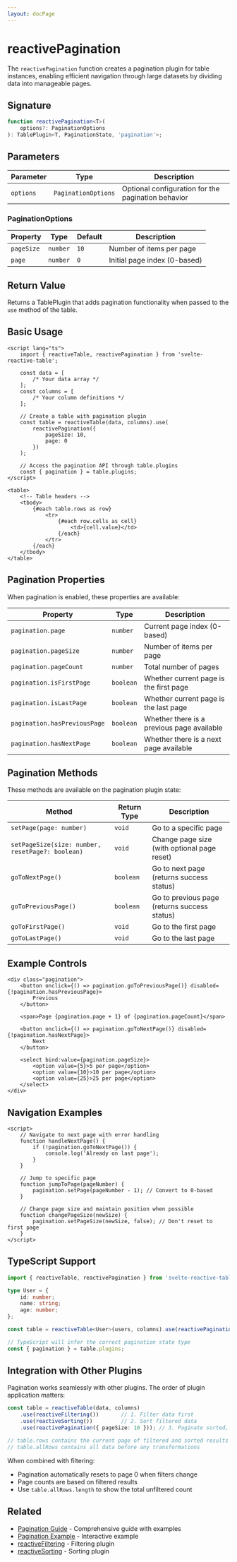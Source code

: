 ```yaml
---
layout: docPage
---
```


<script lang="ts">
	import { reactiveBreadcrumb } from '$shared/lib/breadcrumb.svelte'
	import { BookOpen } from '@lucide/svelte';

	const breadcrumb = reactiveBreadcrumb();
	breadcrumb.setItems([
		{
			icon: BookOpen, 
			href: '/docs/introduction'
		},
		{
			title: 'API Reference',
		},
		{
			title: 'reactivePagination'
		}
	])
</script>

# reactivePagination

The `reactivePagination` function creates a pagination plugin for table instances, enabling efficient navigation through large datasets by dividing data into manageable pages.

## Signature

```ts
function reactivePagination<T>(
	options?: PaginationOptions
): TablePlugin<T, PaginationState, 'pagination'>;
```

## Parameters

| Parameter | Type                | Description                                        |
| --------- | ------------------- | -------------------------------------------------- |
| `options` | `PaginationOptions` | Optional configuration for the pagination behavior |

### PaginationOptions

| Property   | Type     | Default | Description                  |
| ---------- | -------- | ------- | ---------------------------- |
| `pageSize` | `number` | `10`    | Number of items per page     |
| `page`     | `number` | `0`     | Initial page index (0-based) |

## Return Value

Returns a TablePlugin that adds pagination functionality when passed to the `use` method of the table.

## Basic Usage

```svelte
<script lang="ts">
	import { reactiveTable, reactivePagination } from 'svelte-reactive-table';

	const data = [
		/* Your data array */
	];
	const columns = [
		/* Your column definitions */
	];

	// Create a table with pagination plugin
	const table = reactiveTable(data, columns).use(
		reactivePagination({
			pageSize: 10,
			page: 0
		})
	);

	// Access the pagination API through table.plugins
	const { pagination } = table.plugins;
</script>

<table>
	<!-- Table headers -->
	<tbody>
		{#each table.rows as row}
			<tr>
				{#each row.cells as cell}
					<td>{cell.value}</td>
				{/each}
			</tr>
		{/each}
	</tbody>
</table>
```

## Pagination Properties

When pagination is enabled, these properties are available:

| Property                     | Type      | Description                                |
| ---------------------------- | --------- | ------------------------------------------ |
| `pagination.page`            | `number`  | Current page index (0-based)               |
| `pagination.pageSize`        | `number`  | Number of items per page                   |
| `pagination.pageCount`       | `number`  | Total number of pages                      |
| `pagination.isFirstPage`     | `boolean` | Whether current page is the first page     |
| `pagination.isLastPage`      | `boolean` | Whether current page is the last page      |
| `pagination.hasPreviousPage` | `boolean` | Whether there is a previous page available |
| `pagination.hasNextPage`     | `boolean` | Whether there is a next page available     |

## Pagination Methods

These methods are available on the pagination plugin state:

| Method                                           | Return Type | Description                                  |
| ------------------------------------------------ | ----------- | -------------------------------------------- |
| `setPage(page: number)`                          | `void`      | Go to a specific page                        |
| `setPageSize(size: number, resetPage?: boolean)` | `void`      | Change page size (with optional page reset)  |
| `goToNextPage()`                                 | `boolean`   | Go to next page (returns success status)     |
| `goToPreviousPage()`                             | `boolean`   | Go to previous page (returns success status) |
| `goToFirstPage()`                                | `void`      | Go to the first page                         |
| `goToLastPage()`                                 | `void`      | Go to the last page                          |

## Example Controls

```svelte
<div class="pagination">
	<button onclick={() => pagination.goToPreviousPage()} disabled={!pagination.hasPreviousPage}>
		Previous
	</button>

	<span>Page {pagination.page + 1} of {pagination.pageCount}</span>

	<button onclick={() => pagination.goToNextPage()} disabled={!pagination.hasNextPage}>
		Next
	</button>

	<select bind:value={pagination.pageSize}>
		<option value={5}>5 per page</option>
		<option value={10}>10 per page</option>
		<option value={25}>25 per page</option>
	</select>
</div>
```

## Navigation Examples

```svelte
<script>
	// Navigate to next page with error handling
	function handleNextPage() {
		if (!pagination.goToNextPage()) {
			console.log('Already on last page');
		}
	}

	// Jump to specific page
	function jumpToPage(pageNumber) {
		pagination.setPage(pageNumber - 1); // Convert to 0-based
	}

	// Change page size and maintain position when possible
	function changePageSize(newSize) {
		pagination.setPageSize(newSize, false); // Don't reset to first page
	}
</script>
```

## TypeScript Support

```ts
import { reactiveTable, reactivePagination } from 'svelte-reactive-table';

type User = {
	id: number;
	name: string;
	age: number;
};

const table = reactiveTable<User>(users, columns).use(reactivePagination({ pageSize: 10 }));

// TypeScript will infer the correct pagination state type
const { pagination } = table.plugins;
```

## Integration with Other Plugins

Pagination works seamlessly with other plugins. The order of plugin application matters:

```ts
const table = reactiveTable(data, columns)
	.use(reactiveFiltering())       // 1. Filter data first
	.use(reactiveSorting())         // 2. Sort filtered data
	.use(reactivePagination({ pageSize: 10 })); // 3. Paginate sorted, filtered data

// table.rows contains the current page of filtered and sorted results
// table.allRows contains all data before any transformations
```

When combined with filtering:
- Pagination automatically resets to page 0 when filters change
- Page counts are based on filtered results
- Use `table.allRows.length` to show the total unfiltered count

## Related

- [Pagination Guide](/docs/pagination) - Comprehensive guide with examples
- [Pagination Example](/docs/examples/pagination) - Interactive example
- [reactiveFiltering](/docs/api/reactive-filtering) - Filtering plugin
- [reactiveSorting](/docs/api/reactive-sorting) - Sorting plugin
